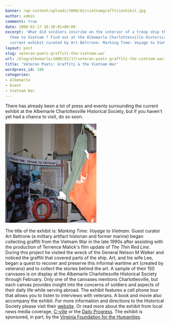 ```yaml
---
banner: /wp-content/uploads/2008/02/vietnamgraffitiexhibit.jpg
author: admin
comments: true
date: 2008-02-17 16:30:01+00:00
excerpt: 'What did soldiers inscribe on the interior of a troop ship that carried
  them to Vietnam ? Find out at the Albemarle Charlottesville Historical Society''s
  current exhibit curated by Art Beltrone: Marking Time: Voyage to Vietnam.....'
layout: post
slug: veteran-poets-graffiti-the-vietnam-war
url: /blog/albemarle/2008/02/17/veteran-poets-graffiti-the-vietnam-war/
title: 'Veteran Poets: Graffiti & the Vietnam War'
wordpress_id: 188
categories:
- Albemarle
- Event
- Vietnam War
---
```


There has already been a lot of press and events surrounding the current exhibit at the Albemarle Charlottesville Historical Society, but if you haven't yet had a chance to visit, do so soon. 

![vietnamgraffitiexhibit.jpg](/wp-content/uploads/2008/02/vietnamgraffitiexhibit.jpg)

The title of the exhibit is: _Marking Time: Voyage to Vietnam_. Guest curator Art Beltrone (a military artifact historian and former marine) began collecting graffiti from the Vietnam War in the late 1990s after assisting with the production of Terrence Malick's film update of _The Thin Red Line_. During this project he visited the wreck of the General Nelson M Walker and noticed the graffiti that covered parts of the ship. Art, and his wife Lee, began a  quest to recover and preserve this informal wartime art (created by veterans) and to collect the stories behind the art. A  sample of their 150 canvases is on display at the Albemarle Charlottesville Historical Society through February. Only one of the canvases mentions Charlottesville, but each canvas provides insight into the concerns of soldiers and aspects of their daily life while serving abroad.  The exhibit features  a cell phone tour that allows you to listen to interviews with veterans. A book and movie also accompany the exhibit. For more information and directions to the Historical Society please visit their [website](http://albemarlehistory.org/current_exhibit.htm). Or read more about the exhibit from local news media coverage, [C-ville](http://www.c-ville.com/index.php?cat=1990507071411724&ShowArticle_ID=11430601080889207) or the [Daily Progress](http://www.dailyprogress.com/servlet/Satellite?pagename=CDP/MGArticle/CDP_BasicArticle&cid=1173354619907&c=MGArticle). The exhibit is sponsored, in part, by the [Virginia Foundation for the Humanities](http://www.virginiafoundation.org/).  
